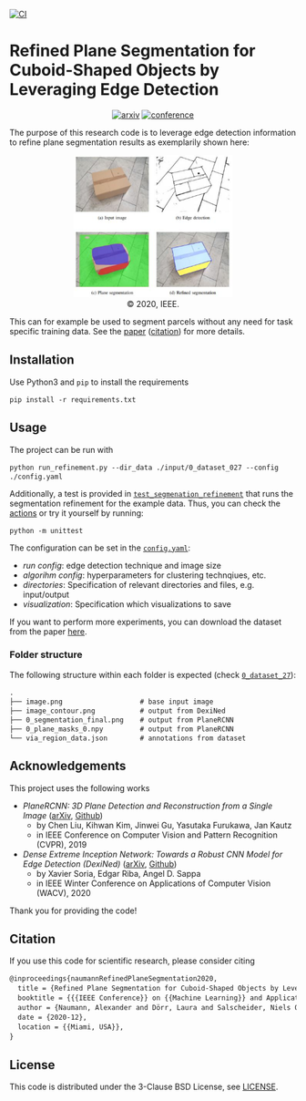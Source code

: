 [![CI](https://github.com/a-nau/Plane-Segmentation-Refinement/workflows/CI/badge.svg)](https://github.com/a-nau/Plane-Segmentation-Refinement/actions)

# Refined Plane Segmentation for Cuboid-Shaped Objects by Leveraging Edge Detection

<div align="center">
    
  [![arxiv](http://img.shields.io/badge/paper-arxiv.2003.12870-B31B1B.svg)](https://arxiv.org/abs/2003.12870)
  [![conference](https://img.shields.io/badge/paper-ICMLA%202020-4b44ce.svg)](https://ieeexplore.ieee.org/document/9356356)

</div>

The purpose of this research code is to leverage edge detection information to refine plane segmentation results as
exemplarily shown here:

<p align="center">
    <img src="./overview.jpg" height="250"/>
    <br>
    © 2020, IEEE.
</p>

This can for example be used to segment parcels without any need for task specific training data. See
the [paper](https://ieeexplore.ieee.org/document/9356356) ([citation](#citation)) for more details.

## Installation

Use Python3 and `pip` to install the requirements

```shell
pip install -r requirements.txt
```

## Usage

The project can be run with

```shell
python run_refinement.py --dir_data ./input/0_dataset_027 --config ./config.yaml
```

Additionally, a test is provided in [`test_segmenation_refinement`](/tests/test_segmentation_refinement.py) that runs
the segmentation refinement for the example data. Thus, you can check the
[actions](https://github.com/a-nau/Plane-Segmentation-Refinement/actions) or try it yourself by running:

```shell
python -m unittest
```

The configuration can be set in the [`config.yaml`](./config.yaml):

- *run config*: edge detection technique and image size
- *algorihm config*: hyperparameters for clustering technqiues, etc.
- *directories*: Specification of relevant directories and files, e.g. input/output
- *visualization*: Specification which visualizations to save

If you want to perform more experiments, you can download the dataset from the
paper [here](https://url.fzi.de/dataset_planeseg).

### Folder structure

The following structure within each folder is expected (check [`0_dataset_27`](/input/0_dataset_027)):

```shell
.
├── image.png                   # base input image
├── image_contour.png           # output from DexiNed
├── 0_segmentation_final.png    # output from PlaneRCNN
├── 0_plane_masks_0.npy         # output from PlaneRCNN
└── via_region_data.json        # annotations from dataset
```

## Acknowledgements

This project uses the following works

- *PlaneRCNN: 3D Plane Detection and Reconstruction from a Single Image* ([arXiv](https://arxiv.org/abs/1812.04072),
  [Github](https://github.com/NVlabs/planercnn))
    - by Chen Liu, Kihwan Kim, Jinwei Gu, Yasutaka Furukawa, Jan Kautz
    - in IEEE Conference on Computer Vision and Pattern Recognition (CVPR), 2019
- *Dense Extreme Inception Network: Towards a Robust CNN Model for Edge Detection
  (DexiNed)* ([arXiv](https://arxiv.org/abs/1909.01955), [Github](https://github.com/xavysp/DexiNed))
    - by Xavier Soria, Edgar Riba, Angel D. Sappa
    - in IEEE Winter Conference on Applications of Computer Vision (WACV), 2020

Thank you for providing the code!

## Citation

If you use this code for scientific research, please consider citing

```latex
@inproceedings{naumannRefinedPlaneSegmentation2020,
  title = {Refined Plane Segmentation for Cuboid-Shaped Objects by Leveraging Edge Detection},
  booktitle = {{{IEEE Conference}} on {{Machine Learning}} and Applications} ({{ICMLA}})},
  author = {Naumann, Alexander and Dörr, Laura and Salscheider, Niels Ole and Furmans, Kai},
  date = {2020-12},
  location = {{Miami, USA}},
}
```

## License

This code is distributed under the 3-Clause BSD License, see [LICENSE](./LICENSE).
